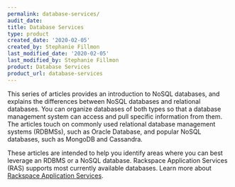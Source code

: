 ```yaml
---
permalink: database-services/
audit_date:
title: Database Services
type: product
created_date: '2020-02-05'
created_by: Stephanie Fillmon
last_modified_date: '2020-02-05'
last_modified_by: Stephanie Fillmon
product: Database Services
product_url: database-services
---
```


This series of articles provides an introduction to NoSQL databases, and
explains the differences between NoSQL databases and relational databases.
You can organize databases of both types so that a database management system
can access and pull specific information from them. The articles touch on
commonly used relational database management systems (RDBMSs), such as Oracle
Database, and popular NoSQL databases, such as MongoDB and Cassandra.

These articles are intended to help you identify areas where you can best
leverage an RDBMS or a NoSQL database. Rackspace Application Services (RAS)
supports most currently available databases. Learn more about [Rackspace Application Services](https://www.rackspace.com/en-us/application-services).
